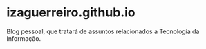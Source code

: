 # izaguerreiro.github.io
Blog pessoal, que tratará de assuntos relacionados a Tecnologia da Informação.
